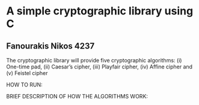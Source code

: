# A simple cryptographic library using C
## Fanourakis Nikos 4237

The cryptographic library will provide five cryptographic algorithms: 
(i) One-time pad, (ii) Caesar’s cipher, (iii) Playfair cipher,
(iv) Affine cipher and (v) Feistel cipher

HOW TO RUN:

BRIEF DESCRIPTION OF HOW THE ALGORITHMS WORK: